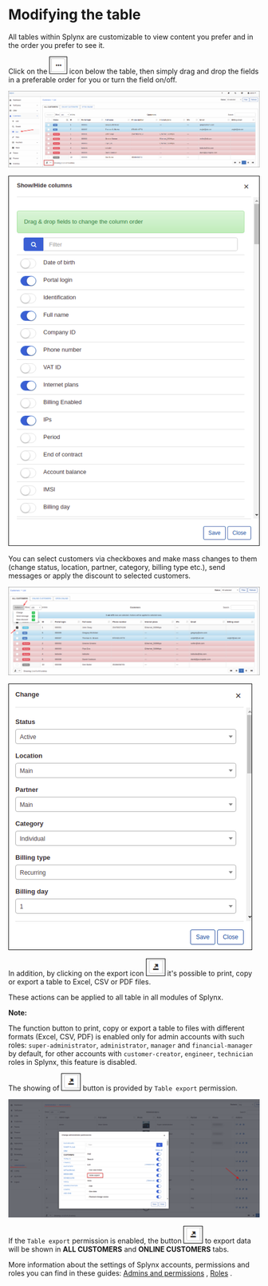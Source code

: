 Modifying the table
==========


All tables within Splynx are customizable to view content you prefer and in the order you prefer to see it.

Click on the <icon class="image-icon">![...](change_column_sorting.png)</icon> icon below the table, then simply drag and drop the fields in a preferable order for you or turn the field on/off.

![Table view](table_view.png)

![Show column](show_column.png)

You can select customers via checkboxes and make mass changes to them (change status, location, partner, category, billing type etc.), send messages or apply the discount to selected customers.

![Select customers](customer_multi_choice.png)

![Select customers](customer_multi_choice1.png)

In addition, by clicking on the export icon <icon class="image-icon">![Export table](export_table.png)</icon> it's possible to print, copy or export a table to Excel, CSV or PDF files.

These actions can be applied to all table in all modules of Splynx.

**Note:**

The function button to print, copy or export a table to files with different formats (Excel, CSV, PDF) is enabled only for admin accounts with such roles: `super-administrator`, `administrator`, `manager` and `financial-manager` by default, for other accounts with `customer-creator`, `engineer`, `technician` roles in Splynx, this feature is disabled.

The showing of <icon class="image-icon">![Export table](export_table.png)</icon> button is provided by `Table export` permission.

![](table_export_permission.png)

If the `Table export` permission is enabled, the button <icon class="image-icon">![Export table](export_table.png)</icon> to export data will be shown in **ALL CUSTOMERS** and **ONLINE CUSTOMERS** tabs.

More information about the settings of Splynx accounts, permissions and roles you can find in these guides: [Admins and permissions](administration/main/admins_and_permissions/admins_and_permissions.md) , [Roles](administration/main/roles/roles.md) .
